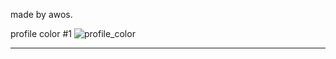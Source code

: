 made by awos.

profile color #1
![profile_color](https://user-images.githubusercontent.com/71562490/162456700-df8fe6a0-6455-47e6-aa7f-15d7f7ccbbcb.png)

<hr/>
